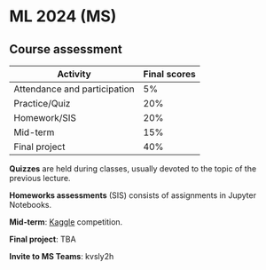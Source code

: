 # ML 2024 (MS)

## Course assessment

| Activity                     | Final scores |
| ---------------------------- | ------------ |
| Attendance and participation | $5\%$        |
| Practice/Quiz                | $20\%$       |
| Homework/SIS                 | $20\%$       |
| Mid-term                     | $15\%$       |
| Final project                | $40\%$       |

**Quizzes** are held during classes, usually devoted to the topic of the previous lecture.

**Homeworks assessments** (SIS) consists of assignments in Jupyter Notebooks.

**Mid-term**: [Kaggle](https://www.kaggle.com/) competition.

**Final project**: TBA

**Invite to MS Teams**: kvsly2h

